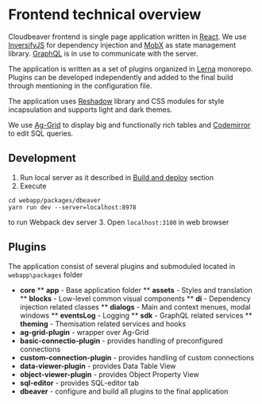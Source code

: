 # Frontend technical overview

Cloudbeaver frontend is single page application written in [React](https://reactjs.org).
We use [InversifyJS](https://github.com/inversify/InversifyJS) for dependency injection and [MobX](https://mobx.js.org) as state management library. [GraphQL](https://graphql.org) is in use to communicate with the server.

The application is written as a set of plugins organized in [Lerna](https://github.com/lerna/lerna) monorepo. Plugins can be developed independently and added to the final build through mentioning in the configuration file.

The application uses [Reshadow](https://reshadow.dev) library and CSS modules for style incapsulation and supports light and dark themes.

We use [Ag-Grid](https://www.ag-grid.com) to display big and functionally rich tables and [Codemirror](https://codemirror.net/2/) to edit SQL queries.

## Development
1. Run local server as it described in [Build and deploy](https://github.com/dbeaver/cloudbeaver/wiki/Build-and-deploy) section
2. Execute
```
cd webapp/packages/dbeaver
yarn run dev --server=localhost:8978
```
to run Webpack dev server
3. Open `localhost:3100` in web browser

## Plugins
The application consist of several plugins and submoduled located in `webapp\packages` folder
* **core**
** **app** - Base application folder
** **assets** - Styles and translation
** **blocks** - Low-level common visual components
** **di** - Dependency injection related classes
** **dialogs** - Main and context menues, modal windows
** **eventsLog** - Logging
** **sdk** - GraphQL related services
** **theming** - Themisation related services and hooks
* **ag-grid-plugin** - wrapper over Ag-Grid
* **basic-connectio-plugin** - provides handling of preconfigured connections
* **custom-connection-plugin** - provides handling of custom connections
* **data-viewer-plugin** - provides Data Table View
* **object-viewer-plugin** - provides Object Property View
* **sql-editor** - provides SQL-editor tab
* **dbeaver** - configure and build all plugins to the final application

